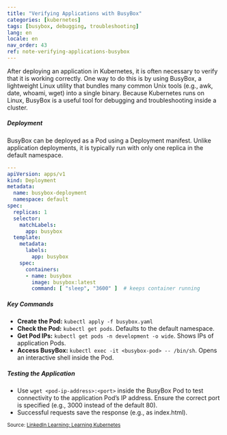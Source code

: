 ```yaml
---
title: "Verifying Applications with BusyBox"
categories: [kubernetes]
tags: [busybox, debugging, troubleshooting]
lang: en
locale: en
nav_order: 43
ref: note-verifying-applications-busybox
---
```

After deploying an application in Kubernetes, it is often necessary to verify that it is working correctly. One way to do this is by using BusyBox, a lightweight Linux utility that bundles many common Unix tools (e.g., awk, date, whoami, wget) into a single binary. Because Kubernetes runs on Linux, BusyBox is a useful tool for debugging and troubleshooting inside a cluster.

##### Deployment
BusyBox can be deployed as a Pod using a Deployment manifest. Unlike application deployments, it is typically run with only one replica in the default namespace.

```yaml
---
apiVersion: apps/v1
kind: Deployment
metadata:
  name: busybox-deployment
  namespace: default
spec:
  replicas: 1
  selector:
    matchLabels:
      app: busybox
  template:
    metadata:
      labels:
        app: busybox
    spec:
      containers:
      - name: busybox
        image: busybox:latest
        command: [ "sleep", "3600" ]  # keeps container running
```

##### Key Commands
- **Create the Pod:** `kubectl apply -f busybox.yaml`  
- **Check the Pod:** `kubectl get pods`. Defaults to the default namespace.  
- **Get Pod IPs:** `kubectl get pods -n development -o wide`. Shows IPs of application Pods.  
- **Access BusyBox:** `kubectl exec -it <busybox-pod> -- /bin/sh`. Opens an interactive shell inside the Pod.  

##### Testing the Application
- Use `wget <pod-ip-address>:<port>` inside the BusyBox Pod to test connectivity to the application Pod’s IP address. Ensure the correct port is specified (e.g., 3000 instead of the default 80).  
- Successful requests save the response (e.g., as index.html).  

<small> Source: [LinkedIn Learning: Learning Kubernetes](https://www.linkedin.com/learning/learning-kubernetes-16086900)</small>